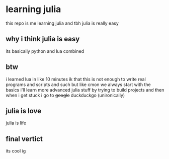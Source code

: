 
# learning julia

this repo is me learning julia and tbh julia is really easy

## why i think julia is easy

its basically python and lua combined

## btw

i learned lua in like 10 minutes ik that this is not enough to write real programs and scripts and such but like cmon we always start with the basics i'll learn more advanced julia stuff by trying to build projects and then when i get stuck i go to ~~google~~ duckduckgo (unironically)

## julia is love

julia is life

## final vertict

its cool ig

